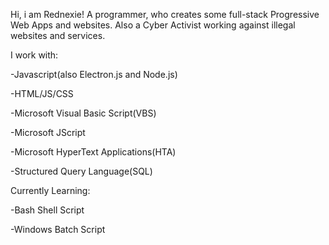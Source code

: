 Hi, i am Rednexie! A programmer, who creates some full-stack Progressive Web Apps and websites. Also a Cyber Activist working against illegal websites and services.

I work with: 

-Javascript(also Electron.js and Node.js)

-HTML/JS/CSS

-Microsoft Visual Basic Script(VBS)

-Microsoft JScript

-Microsoft HyperText Applications(HTA)

-Structured Query Language(SQL)

Currently Learning:

-Bash Shell Script

-Windows Batch Script

